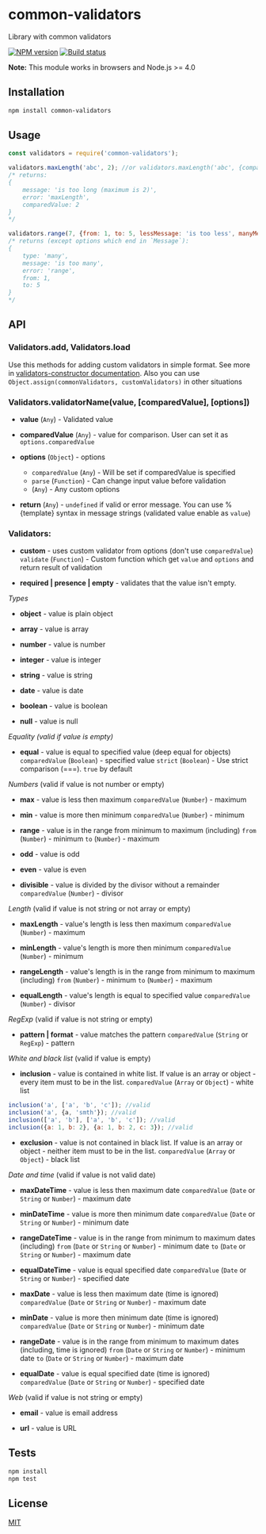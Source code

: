 # common-validators
Library with common validators

[![NPM version](https://img.shields.io/npm/v/common-validators.svg)](https://npmjs.org/package/common-validators)
[![Build status](https://img.shields.io/travis/tamtakoe/common-validators.svg)](https://travis-ci.org/tamtakoe/common-validators)

**Note:** This module works in browsers and Node.js >= 4.0

## Installation

```sh
npm install common-validators
```

## Usage

```js
const validators = require('common-validators');

validators.maxLength('abc', 2); //or validators.maxLength('abc', {comparedValue: 2})
/* returns:
{
    message: 'is too long (maximum is 2)',
    error: 'maxLength',
    comparedValue: 2
}
*/

validators.range(7, {from: 1, to: 5, lessMessage: 'is too less', manyMessage: 'is too many'});
/* returns (except options which end in `Message`):
{
    type: 'many',
    message: 'is too many',
    error: 'range',
    from: 1,
    to: 5
}
*/
```

## API

### Validators.add, Validators.load

Use this methods for adding custom validators in simple format.
See more in [validators-constructor documentation](https://www.npmjs.com/package/validators-constructor).
Also you can use `Object.assign(commonValidators, customValidators)` in other situations


### Validators.validatorName(value, [comparedValue], [options])

- **value** (`Any`) - Validated value

- **comparedValue** (`Any`) - value for comparison. User can set it as `options.comparedValue`

- **options** (`Object`) - options  
  * `comparedValue` (`Any`) - Will be set if comparedValue is specified
  * `parse` (`Function`) - Can change input value before validation
  * (`Any`) - Any custom options

- **return** (`Any`) - `undefined` if valid or error message. You can use %{template} syntax in message strings (validated value enable as `value`)

### Validators:

- **custom** - uses custom validator from options (don't use `comparedValue`)
  `validate` (`Function`) - Custom function which get `value` and `options` and return result of validation

- **required | presence | empty** - validates that the value isn't empty.


*Types*

- **object** - value is plain object

- **array** - value is array

- **number** - value is number

- **integer** - value is integer

- **string** - value is string

- **date** - value is date

- **boolean** - value is boolean

- **null** - value is null


*Equality (valid if value is empty)*

- **equal** - value is equal to specified value (deep equal for objects)
  `comparedValue` (`Boolean`) - specified value
  `strict` (`Boolean`) - Use strict comparison (===). `true` by default


*Numbers* (valid if value is not number or empty)

- **max** - value is less then maximum
  `comparedValue` (`Number`) - maximum

- **min** - value is more then minimum
  `comparedValue` (`Number`) - minimum

- **range** - value is in the range from minimum to maximum (including)
  `from` (`Number`) - minimum
  `to` (`Number`) - maximum

- **odd** - value is odd

- **even** - value is even

- **divisible** - value is divided by the divisor without a remainder
  `comparedValue` (`Number`) - divisor


*Length* (valid if value is not string or not array or empty)

- **maxLength** - value's length is less then maximum
  `comparedValue` (`Number`) - maximum

- **minLength** - value's length is more then minimum
  `comparedValue` (`Number`) - minimum

- **rangeLength** - value's length is in the range from minimum to maximum (including)
  `from` (`Number`) - minimum
  `to` (`Number`) - maximum

- **equalLength** - value's length is equal to specified value
  `comparedValue` (`Number`) - divisor


*RegExp* (valid if value is not string or empty)

- **pattern | format** - value matches the pattern
  `comparedValue` (`String` or `RegExp`) - pattern


*White and black list* (valid if value is empty)

- **inclusion** - value is contained in white list. If value is an array or object - every item must to be in the list.
  `comparedValue` (`Array` or `Object`) - white list

```js
inclusion('a', ['a', 'b', 'c']); //valid
inclusion('a', {a, 'smth'}); //valid
inclusion(['a', 'b'], ['a', 'b', 'c']); //valid
inclusion({a: 1, b: 2}, {a: 1, b: 2, c: 3}); //valid
```
- **exclusion** - value is not contained in black list. If value is an array or object - neither item must to be in the list.
  `comparedValue` (`Array` or `Object`) - black list


*Date and time* (valid if value is not valid date)

- **maxDateTime** - value is less then maximum date
  `comparedValue` (`Date` or `String` or `Number`) - maximum date

- **minDateTime** - value is more then minimum date
  `comparedValue` (`Date` or `String` or `Number`) - minimum date

- **rangeDateTime** - value is in the range from minimum to maximum dates (including)
  `from` (`Date` or `String` or `Number`) - minimum date
  `to` (`Date` or `String` or `Number`) - maximum date

- **equalDateTime** - value is equal specified date
  `comparedValue` (`Date` or `String` or `Number`) - specified date

- **maxDate** - value is less then maximum date (time is ignored)
  `comparedValue` (`Date` or `String` or `Number`) - maximum date

- **minDate** - value is more then minimum date (time is ignored)
  `comparedValue` (`Date` or `String` or `Number`) - minimum date

- **rangeDate** - value is in the range from minimum to maximum dates (including, time is ignored)
  `from` (`Date` or `String` or `Number`) - minimum date
  `to` (`Date` or `String` or `Number`) - maximum date

- **equalDate** - value is equal specified date (time is ignored)
  `comparedValue` (`Date` or `String` or `Number`) - specified date


*Web* (valid if value is not string or empty)

- **email** - value is email address

- **url** - value is URL


## Tests

```sh
npm install
npm test
```

## License

[MIT](LICENSE)